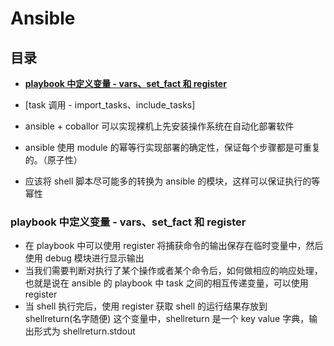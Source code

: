 # Ansible

## 目录

* **[playbook 中定义变量 - vars、set_fact 和 register](#playbook-中定义变量---vars、set_fact-和-register)**
* [task 调用 - import_tasks、include_tasks]









* ansible + coballor 可以实现裸机上先安装操作系统在自动化部署软件

* ansible 使用 module 的幂等行实现部署的确定性，保证每个步骤都是可重复的。（原子性）
* 应该将 shell 脚本尽可能多的转换为 ansible 的模块，这样可以保证执行的等幂性

### playbook 中定义变量 - vars、set_fact 和 register

* 在 playbook 中可以使用 register 将捕获命令的输出保存在临时变量中，然后使用 debug 模块进行显示输出
* 当我们需要判断对执行了某个操作或者某个命令后，如何做相应的响应处理，也就是说在 ansible 的 playbook 中 task 之间的相互传递变量，可以使用  register
* 当 shell 执行完后，使用 register 获取 shell 的运行结果存放到 shellreturn(名字随便) 这个变量中，shellreturn 是一个 key value 字典，输出形式为 shellreturn.stdout